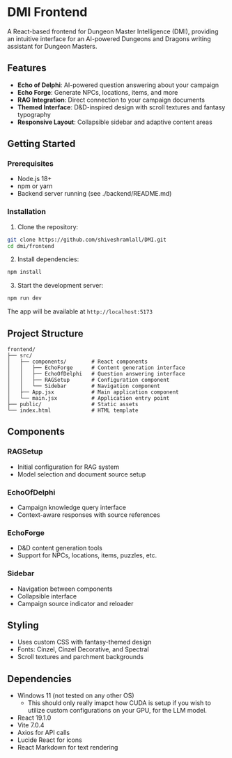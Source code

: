 # DMI Frontend

A React-based frontend for Dungeon Master Intelligence (DMI), providing an intuitive interface for an AI-powered Dungeons and Dragons writing assistant for Dungeon Masters.

## Features

- **Echo of Delphi**: AI-powered question answering about your campaign
- **Echo Forge**: Generate NPCs, locations, items, and more
- **RAG Integration**: Direct connection to your campaign documents
- **Themed Interface**: D&D-inspired design with scroll textures and fantasy typography
- **Responsive Layout**: Collapsible sidebar and adaptive content areas

## Getting Started

### Prerequisites

- Node.js 18+
- npm or yarn
- Backend server running (see ./backend/README.md)

### Installation

1. Clone the repository:
```bash
git clone https://github.com/shiveshramlall/DMI.git
cd dmi/frontend
```

2. Install dependencies:
```bash
npm install
```

3. Start the development server:
```bash
npm run dev
```

The app will be available at `http://localhost:5173`

## Project Structure

```
frontend/
├── src/
│   ├── components/        # React components
│   │   ├── EchoForge      # Content generation interface
│   │   ├── EchoOfDelphi   # Question answering interface
│   │   ├── RAGSetup       # Configuration component
│   │   └── Sidebar        # Navigation component
│   ├── App.jsx            # Main application component
│   └── main.jsx           # Application entry point
├── public/                # Static assets
└── index.html             # HTML template
```

## Components

### RAGSetup
- Initial configuration for RAG system
- Model selection and document source setup

### EchoOfDelphi
- Campaign knowledge query interface
- Context-aware responses with source references

### EchoForge
- D&D content generation tools
- Support for NPCs, locations, items, puzzles, etc.

### Sidebar
- Navigation between components
- Collapsible interface
- Campaign source indicator and reloader

## Styling

- Uses custom CSS with fantasy-themed design
- Fonts: Cinzel, Cinzel Decorative, and Spectral
- Scroll textures and parchment backgrounds

## Dependencies

- Windows 11 (not tested on any other OS)
  - This should only really imapct how CUDA is setup if you wish to utilize custom configurations on your GPU, for the LLM model.
- React 19.1.0
- Vite 7.0.4
- Axios for API calls
- Lucide React for icons
- React Markdown for text rendering
